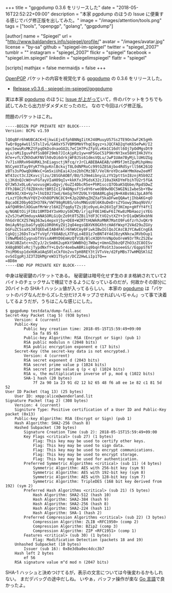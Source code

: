 +++
title = "gpgpdump 0.3.6 をリリースした"
date = "2018-05-16T22:52:22+09:00"
description = "本家 pgpdump のほうの Issue に便乗する感じでバグ修正版を出してみた。"
image = "/images/attention/tools.png"
tags = ["tools", "openpgp", "golang", "gpgpdump"]

[author]
  name      = "Spiegel"
  url       = "http://www.baldanders.info/spiegel/profile/"
  avatar    = "/images/avatar.jpg"
  license   = "by-sa"
  github    = "spiegel-im-spiegel"
  twitter   = "spiegel_2007"
  tumblr    = ""
  instagram = "spiegel_2007"
  flickr    = "spiegel"
  facebook  = "spiegel.im.spiegel"
  linkedin  = "spiegelimspiegel"
  flattr    = "spiegel"

[scripts]
  mathjax = false
  mermaidjs = false
+++

[OpenPGP] パケットの内容を視覚化する [gpgpdump] の 0.3.6 をリリースした。

- [Release v0.3.6 · spiegel-im-spiegel/gpgpdump](https://github.com/spiegel-im-spiegel/gpgpdump/releases/tag/v0.3.6)

実は本家 [pgpdump] のほうに [Issue が上がって](https://github.com/kazu-yamamoto/pgpdump/issues/23 "pgpdump fails to dump OpenPGP RSA key generated using Bouncycastle · Issue #23 · kazu-yamamoto/pgpdump")いて，件のパケットをうちでも試してみたら出力がダメダメだったのだ。
なので今回はバグ修正版。

問題のパケットはこれ。

```text
-----BEGIN PGP PRIVATE KEY BLOCK-----
Version: BCPG v1.59

lQOqBFr6hWUBCACK+EjkwiEjxEfphBNNgIitKJ40MuuyU57Ss2TE9On3wF2K5gHh
TwQr8gg4wU1lSTslIvG/GA0xY57VBM9MmVfhqC6gyz+sJQCFAD2qYeK65ePwH/I2
mpcSewuRsMKZtFpqOkDsdnaoGU2L7eC1H7PvZfpVLvKm1C16dtl6Oj7pOdMgsDt9
yLv/oMiIguvPdfSsB0F29mb7JIcAjpRz1yw+mP5GoC51P9HrNY3xe58HtIHk3VYx
H7e+vfLYZKhOuKFNVlh0vDi6drkjWFBJSs61dmsVQLu/JwP1UAm7ByMjLlUHUZGg
7v71sXRRvH94URKL3nEiagsctjNfcq/rJrCLABEBAAEAB/sHM9fJmtZquMihpHmu
NSCymV3Tay9YyKTYkgvKnlBckujT8L0dNPRoCc99tGZ8SAjbo4RdSyrll56K261Q
zBTs3sPOwqDUHWxC+Gm5xiUhEai4Jze2bhCMz3B7/VelNroYDca4WrMmXew2eeMT
WT43zct3cJ2Kxvcjlzu/28SGhAOBf/BU/5J9m4ibnyiLzYV2pttSnI8znjR5b92Z
Lj3KdnQJcWd+vFGfayVIaH09qIv+kkKfxJPGdsK32cJ10a3kKDYmFbihTU2r5fGA
QYJW5Jx0Lu6/uovusgWiuQgvj/6uZI4DbcR5e+PhM1sccQ7ObaKSQbbe/RpdSDwZ
FFhJBAC2lf8ZDXnXctBR5IcI/84DNpsFtSv0Y6rweOB9w9DC5WGINiIwbeSb+YBw
2NKk9I/XO+Vp7+lhUI0273eE/6mSg7HYZU9LYrQ0A8RLgbqjN+K4Bs9Ai3pLA9f6
rLxzYI0cMuVYQYZ+Xh8OPVNC8C9+KJp2QNhqZHZXaf5kaDFweQQAwtjIhbAKG+qO
BqcaOE20by6QIH378k/VW798gRU8S/ohsMNGsU8l6K8uDeDrsZYGowy3Naq9bVV/
xAfQHR9nlXOGumfMrWrzl6H2Zfqq6yTZsjBjo9yeL4n26VIgf3KCmp+gHfYY4ftI
q/NGNEtOijFI0z10MTD4Y3xH9zyS0CMD/irjqzF0E1HEwF617Kw8zMbHaozjsYEG
xZvSJtwM3mduyxANASORLGiQcZo9t8TSZBi1YdF3CtVO2stXZY+3rD1aQWSHxbhN
hhGdr8CXZ57Wq363wi4epxVj5y+DE8+W2RTtHUWkRoMNR7MatO9Fu6fzrhJvQKr9
0miAyNtgibaGfyqQGiOR0hKyZUj2qO4egsGBXVK0GXhtcHA6YWxpY2VAd29uZGVy
bGFuZC5saXSJATQEEwEIAB4FAlr6hWUCmy8FiwkIBwIGlQoJCAsCBJYCAwECngEA
CgkQjj26DsTcw7fvVgf/Y88ABzLXTFgLo4EO1z7eBNT4Y4dJ8zyKNkcwJRVbOup1
lVNwMb65IyqnxbTXVssAHMYD9EmHzQfV1B/BlcH3DhYnVNpOoOreW93rTRcZS2Ew
UtACUBZatc+nZCyJ/2cSm862upKkYSWWBhQj7W0wj+UmnGZbbzQFZhO3zZC8OISv
X48gB9DlvRcjTypdNxfY+LQv5r4oebwABRisq9bqnfRsGt3JaoeeGS//EqppST6T
7niM96sp1dxHUKaUAqS0lxCkfUo2vv7pH8REY3t1VTvVe/d2FpMBs77wHMQSKlGZ
ovSdIgpRjJZ3TZQkMgreW31TSySr/DCZ2HwLiIp1TQ==
=8D8m
-----END PGP PRIVATE KEY BLOCK-----
```

中身は秘密鍵のパケットである。
秘密鍵は暗号化せず生のまま格納されていて2バイトのチェックサムで検証できるようになっているのだが，何故かその部分に20バイトの SHA-1 ハッシュ値が入ってるらしい。
本家の [pgpdump] は「パケットのバグなんだからズレた分だけスキップさせればいいぢゃん」って事で決着してるようだが，うちはこんな感じにした。

```text
$ gpgpdump testdata/dump-fail.asc
Secret-Key Packet (tag 5) (938 bytes)
    Version: 4 (current)
    Public-Key
        Public key creation time: 2018-05-15T15:59:49+09:00
            5a fa 85 65
        Public-key Algorithm: RSA (Encrypt or Sign) (pub 1)
        RSA public modulus n (2048 bits)
        RSA public encryption exponent e (17 bits)
    Secret-Key (the secret-key data is not encrypted.)
        Version: 4 (current)
        RSA secret exponent d (2043 bits)
        RSA secret prime value p (1024 bits)
        RSA secret prime value q (p < q) (1024 bits)
        RSA u, the multiplicative inverse of p, mod q (1022 bits)
        SHA-1 hash (20 bytes)
            7f 2a 90 1a 23 91 d2 12 b2 65 48 f6 a8 ee 1e 82 c1 81 5d 52
User ID Packet (tag 13) (25 bytes)
    User ID: xmpp:alice@wonderland.lit
Signature Packet (tag 2) (308 bytes)
    Version: 4 (current)
    Signiture Type: Positive certification of a User ID and Public-Key packet (0x13)
    Public-key Algorithm: RSA (Encrypt or Sign) (pub 1)
    Hash Algorithm: SHA2-256 (hash 8)
    Hashed Subpacket (30 bytes)
        Signature Creation Time (sub 2): 2018-05-15T15:59:49+09:00
        Key Flags <critical> (sub 27) (1 bytes)
            Flag: This key may be used to certify other keys.
            Flag: This key may be used to sign data.
            Flag: This key may be used to encrypt communications.
            Flag: This key may be used to encrypt storage.
            Flag: This key may be used for authentication.
        Preferred Symmetric Algorithms <critical> (sub 11) (4 bytes)
            Symmetric Algorithm: AES with 256-bit key (sym 9)
            Symmetric Algorithm: AES with 192-bit key (sym 8)
            Symmetric Algorithm: AES with 128-bit key (sym 7)
            Symmetric Algorithm: TripleDES (168 bit key derived from 192) (sym 2)
        Preferred Hash Algorithms <critical> (sub 21) (5 bytes)
            Hash Algorithm: SHA2-512 (hash 10)
            Hash Algorithm: SHA2-384 (hash 9)
            Hash Algorithm: SHA2-256 (hash 8)
            Hash Algorithm: SHA2-224 (hash 11)
            Hash Algorithm: SHA-1 (hash 2)
        Preferred Compression Algorithms <critical> (sub 22) (3 bytes)
            Compression Algorithm: ZLIB <RFC1950> (comp 2)
            Compression Algorithm: BZip2 (comp 3)
            Compression Algorithm: ZIP <RFC1951> (comp 1)
        Features <critical> (sub 30) (1 bytes)
            Flag: Modification Detection (packets 18 and 19)
    Unhashed Subpacket (10 bytes)
        Issuer (sub 16): 0x8e3dba0ec4dcc3b7
    Hash left 2 bytes
        ef 56
    RSA signature value m^d mod n (2047 bits)
```

SHA-1 ハッシュと決めつけてるが，表示の文言については今後変わるかもしれない。
まだデバッグの途中だしね。
いやぁ，バッファ操作が楽な [Go 言語]で良かったよ。

[gpgpdump]: https://github.com/spiegel-im-spiegel/gpgpdump "spiegel-im-spiegel/gpgpdump: OpenPGP packet visualizer"
[pgpdump]: http://www.mew.org/~kazu/proj/pgpdump/ "pgpdump"
[OpenPGP]: http://openpgp.org/
[Go 言語]: https://golang.org/ "The Go Programming Language"
